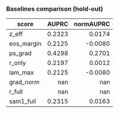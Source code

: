 ### Baselines comparison (hold-out)

| score | AUPRC | normAUPRC |
|---|---:|---:|
| z_eff | 0.2323 | 0.0174 |
| eos_margin | 0.2125 | -0.0080 |
| ps_grad | 0.4298 | 0.2701 |
| r_only | 0.2197 | 0.0012 |
| lam_max | 0.2125 | -0.0080 |
| grad_norm | nan | nan |
| r_full | nan | nan |
| sam1_full | 0.2315 | 0.0163 |